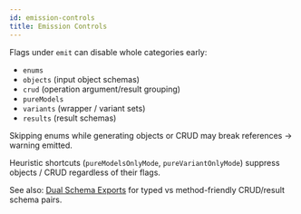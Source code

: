 ```yaml
---
id: emission-controls
title: Emission Controls
---
```


Flags under `emit` can disable whole categories early:

- `enums`
- `objects` (input object schemas)
- `crud` (operation argument/result grouping)
- `pureModels`
- `variants` (wrapper / variant sets)
- `results` (result schemas)

Skipping enums while generating objects or CRUD may break references → warning emitted.

Heuristic shortcuts (`pureModelsOnlyMode`, `pureVariantOnlyMode`) suppress objects / CRUD regardless of their flags.

See also: [Dual Schema Exports](./dual-exports.md) for typed vs method-friendly CRUD/result schema pairs.
